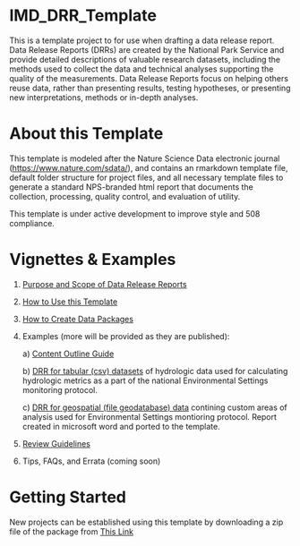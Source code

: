 # IMD_DRR_Template
This is a template project to for use when drafting a data release report. Data Release Reports (DRRs) are created by the National Park Service and provide detailed descriptions of valuable research datasets, including the methods used to collect the data and technical analyses supporting the quality of the measurements. Data Release Reports focus on helping others reuse data, rather than presenting results, testing hypotheses, or presenting new interpretations, methods or in-depth analyses. 

# About this Template
This template is modeled after the Nature Science Data electronic journal (https://www.nature.com/sdata/), and contains an rmarkdown
template file, default folder structure for project files, and all necessary template files to generate a standard NPS-branded html 
report that documents the collection, processing, quality control, and evaluation of utility. 

This template is under active development to improve style and 508 compliance.

# Vignettes & Examples
1. [Purpose and Scope of Data Release Reports](https://htmlpreview.github.io/?https://github.com/nationalparkservice/IMD_DRR_Template/blob/master/vignettes/PurposeAndScope.html)

2. [How to Use this Template](https://htmlpreview.github.io/?https://github.com/nationalparkservice/IMD_DRR_Template/blob/master/vignettes/HowToUseThisTemplate.html)

3. [How to Create Data Packages](https://htmlpreview.github.io/?https://github.com/nationalparkservice/IMD_DRR_Template/blob/master/vignettes/CreatingDataPackages.html)

4. Examples (more will be provided as they are published):

    a) [Content Outline Guide](https://htmlpreview.github.io/?https://github.com/nationalparkservice/IMD_DRR_Template/blob/master/DRR_Template.html)

    b) [DRR for tabular (csv) datasets](https://htmlpreview.github.io/?https://github.com/nationalparkservice/IMD_DRR_Template/blob/master/vignettes/DRAFT_2019_Report_NationalMeanDailyFlowsDataSummary.html) of hydrologic data used for calculating hydrologic metrics as a part of the national Environmental Settings monitoring protocol. 
    
    c) [DRR for geospatial (file geodatabase) data](https://htmlpreview.github.io/?https://github.com/nationalparkservice/IMD_DRR_Template/blob/master/vignettes/NPS-NRSS-DRR-2020-1.html) contining custom areas of analysis used for Environmental Settings montioring protocol. Report created in microsoft word and ported to the template.

5. [Review Guidelines](https://htmlpreview.github.io/?https://github.com/nationalparkservice/IMD_DRR_Template/blob/master/vignettes/DataReview.html)


6. Tips, FAQs, and Errata (coming soon)

# Getting Started
New projects can be established using this template by downloading a zip file of the package from [This Link](https://github.com/nationalparkservice/IMD_DRR_Template/archive/master.zip)